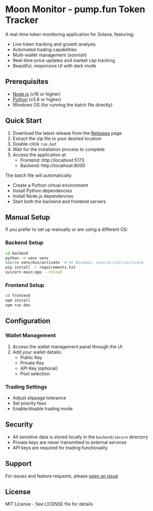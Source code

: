 # Moon Monitor - pump.fun Token Tracker

A real-time token monitoring application for Solana, featuring:
- Live token tracking and growth analysis
- Automated trading capabilities
- Multi-wallet management (soonish)
- Real-time price updates and market cap tracking
- Beautiful, responsive UI with dark mode

## Prerequisites

- [Node.js](https://nodejs.org/) (v16 or higher)
- [Python](https://www.python.org/) (v3.8 or higher)
- Windows OS (for running the batch file directly)

## Quick Start

1. Download the latest release from the [Releases](https://github.com/ebarr24/moon-monitor/releases) page
2. Extract the zip file to your desired location
3. Double-click `run.bat`
4. Wait for the installation process to complete
5. Access the application at:
   - Frontend: http://localhost:5173
   - Backend: http://localhost:8000

The batch file will automatically:
- Create a Python virtual environment
- Install Python dependencies
- Install Node.js dependencies
- Start both the backend and frontend servers

## Manual Setup

If you prefer to set up manually or are using a different OS:

### Backend Setup
```bash
cd backend
python -m venv venv
source venv/bin/activate  # On Windows: venv\Scripts\activate
pip install -r requirements.txt
uvicorn main:app --reload
```

### Frontend Setup
```bash
cd frontend
npm install
npm run dev
```

## Configuration

### Wallet Management
1. Access the wallet management panel through the UI
2. Add your wallet details:
   - Public Key
   - Private Key
   - API Key (optional)
   - Pool selection

### Trading Settings
- Adjust slippage tolerance
- Set priority fees
- Enable/disable trading mode

## Security

- All sensitive data is stored locally in the `backend/secure` directory
- Private keys are never transmitted to external services
- API keys are required for trading functionality

## Support

For issues and feature requests, please [open an issue](https://github.com/yourusername/moon-monitor/issues)

## License

MIT License - See LICENSE file for details 
